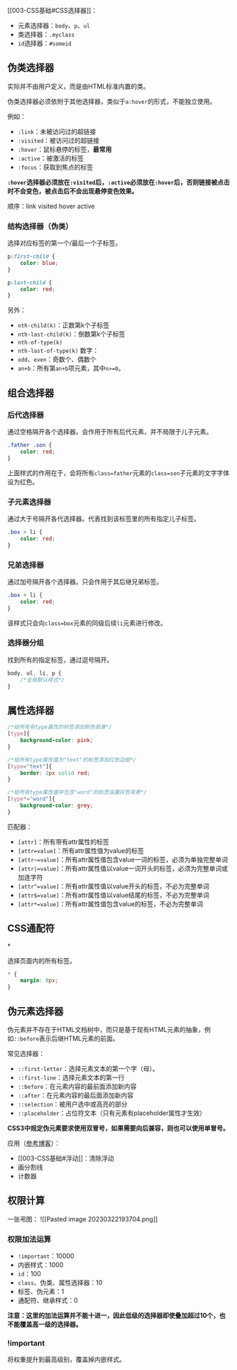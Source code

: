 
[[003-CSS基础#CSS选择器]]：
- 元素选择器：`body`、`p`、`ul`
- 类选择器：`.myclass`
- `id`选择器：`#someid`

## 伪类选择器

实际并不由用户定义，而是由HTML标准内置的类。

伪类选择器必须依附于其他选择器，类似于`a:hover`的形式，不能独立使用。

例如：
- `:link`：未被访问过的超链接
- `:visited`：被访问过的超链接
- `:hover`：鼠标悬停的标签，**最常用**
- `:active`：被激活的标签
- `:focus`：获取到焦点的标签

**`:hover`选择器必须放在`:visited`后，`:active`必须放在`:hover`后，否则链接被点击时不会变色，被点击后不会出现悬停变色效果。**

顺序：link visited hover active

### 结构选择器（伪类）

选择对应标签的第一个/最后一个子标签。

```css
p:first-child {
	color: blue;
}

p:last-child {
	color: red;
}
```

另外：
- `nth-child(k)`：正数第k个子标签
- `nth-last-child(k)`：倒数第k个子标签
- `nth-of-type(k)`
- `nth-last-of-type(k)`
数字：
- `odd`、`even`：奇数个、偶数个
- `an+b`：所有第`an+b`项元素，其中`n>=0`。

## 组合选择器

### 后代选择器

通过空格隔开各个选择器。会作用于所有后代元素，并不局限于儿子元素。

```css
.father .son {
	color: red;
}
```

上面样式的作用在于，会将所有`class=father`元素的`class=son`子元素的文字字体设为红色。

### 子元素选择器

通过大于号隔开各代选择器。代表找到该标签里的所有指定儿子标签。

```css
.box > li {
	color: red;
}
```

### 兄弟选择器

通过加号隔开各个选择器。只会作用于其后继兄弟标签。

```css
.box + li {
	color: red;
}
```

该样式只会向`class=box`元素的同级后续`li`元素进行修改。

### 选择器分组

找到所有的指定标签，通过逗号隔开。

```css
body, ul, li, p {
	/*全局默认样式*/
}
```

## 属性选择器

```css
/*给所有有type属性的标签添加粉色背景*/
[type]{
	background-color: pink;
}

/*给所有type属性值为"text"的标签添加红色边框*/
[type="text"]{
	border: 2px solid red;
}

/*给所有type属性值中包含"word"的标签设置灰色背景*/
[type*="word"]{
	background-color: grey;
}
```

匹配器：
- `[attr]`：所有带有attr属性的标签
- `[attr=value]`：所有attr属性值为value的标签
- `[attr~=value]`：所有attr属性值包含value一词的标签，必须为单独完整单词
- `[attr|=value]`：所有attr属性值以value一词开头的标签，必须为完整单词或加连字符
- `[attr^=value]`：所有attr属性值以value开头的标签，不必为完整单词
- `[attr$=value]`：所有attr属性值以value结尾的标签，不必为完整单词
- `[attr*=value]`：所有attr属性值包含value的标签，不必为完整单词

## CSS通配符
\*

选择页面内的所有标签。
```css
* {
	margin: 0px;
}
```

## 伪元素选择器

伪元素并不存在于HTML文档树中，而只是基于现有HTML元素的抽象，例如`::before`表示后继HTML元素的前面。

常见选择器：
- `::first-letter`：选择元素文本的第一个字（母）。
- `::first-line`：选择元素文本的第一行
- `::before`：在元素内容的最前面添加新内容
- `::after`：在元素内容的最后面添加新内容
- `::selection`：被用户选中或高亮的部分
- `::placeholder`：占位符文本（只有元素有placeholder属性才生效）

**CSS3中规定伪元素要求使用双冒号，如果需要向后兼容，则也可以使用单冒号。**

应用（[参考博客](https://blog.csdn.net/m0_37686205/article/details/88396191?ops_request_misc=%257B%2522request%255Fid%2522%253A%2522167948242116800184148043%2522%252C%2522scm%2522%253A%252220140713.130102334..%2522%257D&request_id=167948242116800184148043&biz_id=0&utm_medium=distribute.pc_search_result.none-task-blog-2~all~top_positive~default-1-88396191-null-null.142^v76^control_1,201^v4^add_ask,239^v2^insert_chatgpt&utm_term=css%E4%BC%AA%E5%85%83%E7%B4%A0&spm=1018.2226.3001.4187)）：
- [[003-CSS基础#浮动]]：清除浮动
- 画分割线
- 计数器

## 权限计算

一张弔图：
![[Pasted image 20230322193704.png]]

### 权限加法运算

- `!important`：10000
- 内嵌样式：1000
- `id`：100
- `class`、伪类、属性选择器：10
- 标签、伪元素：1
- 通配符、继承样式：0

**注意：这里的加法运算并不能十进一，因此低级的选择器即使叠加超过10个，也不能覆盖高一级的选择器。**

### !important

将权重提升到最高级别，覆盖掉内嵌样式。